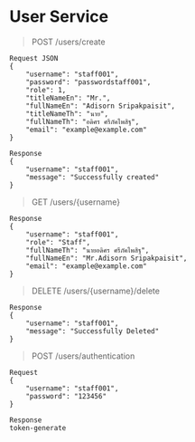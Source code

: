 # User Service
> POST /users/create
```
Request JSON
{
    "username": "staff001",
    "password": "passwordstaff001",
    "role": 1,
    "titleNameEn": "Mr.",
    "fullNameEn": "Adisorn Sripakpaisit",
    "titleNameTh": "นาย",
    "fullNameTh": "อดิศร ศรีภัคไพสิฐ",
    "email": "example@example.com"
}
```
```
Response
{
    "username": "staff001",
    "message": "Successfully created"
}
```
> GET /users/{username}
```
Response
{
    "username": "staff001",
    "role": "Staff",
    "fullNameTh": "นายอดิศร ศรีภัคไพสิฐ",
    "fullNameEn": "Mr.Adisorn Sripakpaisit",
    "email": "example@example.com"
}
```
> DELETE /users/{username}/delete
```
Response
{
    "username": "staff001",
    "message": "Successfully Deleted"
}
```
> POST /users/authentication
```
Request 
{
    "username": "staff001",
    "password": "123456"
}
```
```
Response
token-generate
```
